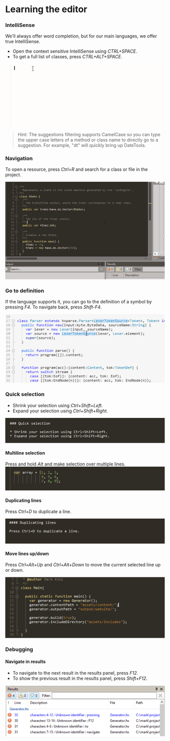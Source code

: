 # Learning the editor

### IntelliSense

We'll always offer word completion, but for our main languages, we offer true IntelliSense.

* Open the context sensitive IntelliSense using <i class="fa fa-keyboard-o"></i> _CTRL+SPACE_. 
* To get a full list of classes, press <i class="fa fa-keyboard-o"></i> _CTRL+ALT+SPACE_. 

<img src="img/haxedevelop-intellisense.gif" alt="HaxeDevelop IntelliSense" />

> Hint: The suggestions filtering supports CamelCase so you can type the upper case letters of a method or class name to directly go to a suggestion. 
For example, "dt" will quickly bring up DateTools.

### Navigation

To open a resource, press <i class="fa fa-keyboard-o"></i> _Ctrl+R_ and search for a class or file in the project.

<img src="img/haxedevelop-navigation.gif" alt="HaxeDevelop IntelliSense" />

### Go to definition

If the language supports it, you can go to the definition of a symbol by pressing <i class="fa fa-keyboard-o"></i> _F4_. 
To navigate back, press <i class="fa fa-keyboard-o"></i> _Shift-F4_.

<img src="img/haxedevelop-goto-definition.gif" alt="Duplicate lines in HaxeDevelop" />

### Quick selection

* Shrink your selection using <i class="fa fa-keyboard-o"></i> _Ctrl+Shift+Left_. 
* Expand your selection using <i class="fa fa-keyboard-o"></i> _Ctrl+Shift+Right_. 

<img src="img/haxedevelop-selection.gif" alt="Make a selection in HaxeDevelop" />

#### Multiline selection

Press and hold <i class="fa fa-keyboard-o"></i> _Alt_ and make selection over multiple lines. 
<img src="img/haxedevelop-multiline-selection.gif" alt="Multi lines selection in HaxeDevelop" />

#### Duplicating lines

Press <i class="fa fa-keyboard-o"></i> _Ctrl+D_ to duplicate a line.

<img src="img/haxedevelop-duplicate.gif" alt="Duplicate lines in HaxeDevelop" />


#### Move lines up/down

Press <i class="fa fa-keyboard-o"></i> _Ctrl+Alt+Up_ and _Ctrl+Alt+Down_ 
to move the current selected line up or down.

 <img src="img/haxedevelop-movelines.gif" alt="Moving lines in HaxeDevelop" />

### Debugging 

#### Navigate in results

 * To navigate to the next result in the results panel, press <i class="fa fa-keyboard-o"></i> _F12_.
 * To show the previous result in the results panel, press <i class="fa fa-keyboard-o"></i> _Shift+F12_.
 
 <img src="img/haxedevelop-resultspanel.gif" alt="Browse through HaxeDevelop resultspanel" />